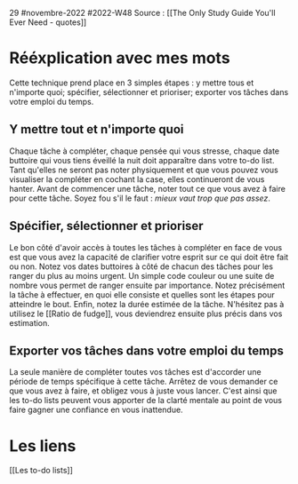 29 #novembre-2022 #2022-W48
Source : [[The Only Study Guide You'll Ever Need - quotes]]
# Rééxplication avec mes mots
Cette technique prend place en 3 simples étapes : y mettre tous et n'importe quoi; spécifier, sélectionner et prioriser; exporter vos tâches dans votre emploi du temps.
## Y mettre tout et n'importe quoi
Chaque tâche à compléter, chaque pensée qui vous stresse, chaque date buttoire qui vous tiens éveillé la nuit doit apparaître dans votre to-do list. Tant qu'elles ne seront pas noter physiquement et que vous pouvez vous visualiser la compléter en cochant la case, elles continueront de vous hanter. Avant de commencer une tâche, noter tout ce que vous avez à faire pour cette tâche. Soyez fou s'il le faut : *mieux vaut trop que pas assez*.
## Spécifier, sélectionner et prioriser
Le bon côté d'avoir accès à toutes les tâches à compléter en face de vous est que vous avez la capacité de clarifier votre esprit sur ce qui doit être fait ou non. Notez vos dates buttoires à côté de chacun des tâches pour les ranger du plus au moins urgent. Un simple code couleur ou une suite de nombre vous permet de ranger ensuite par importance. Notez précisément la tâche à effectuer, en quoi elle consiste et quelles sont les étapes pour atteindre le bout. Enfin, notez la durée estimée de la tâche. N'hésitez pas à utilisez le [[Ratio de fudge]], vous deviendrez ensuite plus précis dans vos estimation.
## Exporter vos tâches dans votre emploi du temps
La seule manière de compléter toutes vos tâches est d'accorder une période de temps spécifique à cette tâche. Arrêtez de vous demander ce que vous avez à faire, et obligez vous à juste vous lancer. C'est ainsi que les to-do lists peuvent vous apporter de la clarté mentale au point de vous faire gagner une confiance en vous inattendue.
# Les liens
[[Les to-do lists]]